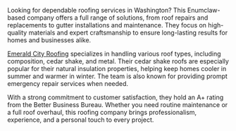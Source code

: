 Looking for dependable roofing services in Washington? This Enumclaw-based company offers a full range of solutions, from roof repairs and replacements to gutter installations and maintenance. They focus on high-quality materials and expert craftsmanship to ensure long-lasting results for homes and businesses alike.

[Emerald City Roofing](https://emeraldcityroofing.com/) specializes in handling various roof types, including composition, cedar shake, and metal. Their cedar shake roofs are especially popular for their natural insulation properties, helping keep homes cooler in summer and warmer in winter. The team is also known for providing prompt emergency repair services when needed.

With a strong commitment to customer satisfaction, they hold an A+ rating from the Better Business Bureau. Whether you need routine maintenance or a full roof overhaul, this roofing company brings professionalism, experience, and a personal touch to every project.
